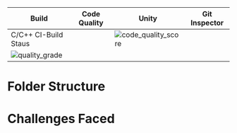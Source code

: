 |Build|Code Quality|Unity|Git Inspector|
|-----|------------|-----|-------------|
|C/C++ CI-Build Staus||![code_quality_score](https://www.code-inspector.com/project/21293/score/svg)||
      ![quality_grade](https://www.code-inspector.com/project/21293/status/svg)|

# Folder Structure


















# Challenges Faced
